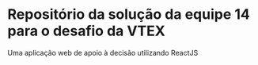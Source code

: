 # Repositório da solução da equipe 14 para o desafio da VTEX
Uma aplicação web de apoio à decisão utilizando ReactJS
